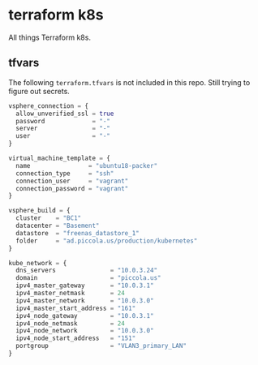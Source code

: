 # terraform k8s

All things Terraform k8s.

## tfvars

The following `terraform.tfvars` is not included in this repo. Still trying to figure out secrets.

```tfvars
vsphere_connection = {
  allow_unverified_ssl = true
  password             = "-"
  server               = "-"
  user                 = "-"
}

virtual_machine_template = {
  name                = "ubuntu18-packer"
  connection_type     = "ssh"
  connection_user     = "vagrant"
  connection_password = "vagrant"
}

vsphere_build = {
  cluster    = "BC1"
  datacenter = "Basement"
  datastore  = "freenas_datastore_1"
  folder     = "ad.piccola.us/production/kubernetes"
}

kube_network = {
  dns_servers               = "10.0.3.24"
  domain                    = "piccola.us"
  ipv4_master_gateway       = "10.0.3.1"
  ipv4_master_netmask       = 24
  ipv4_master_network       = "10.0.3.0"
  ipv4_master_start_address = "161"
  ipv4_node_gateway         = "10.0.3.1"
  ipv4_node_netmask         = 24
  ipv4_node_network         = "10.0.3.0"
  ipv4_node_start_address   = "151"
  portgroup                 = "VLAN3_primary_LAN"
}
```
